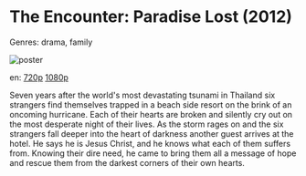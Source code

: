 # The Encounter: Paradise Lost (2012)

Genres: drama, family

![poster](http://image.tmdb.org/t/p/w500/kXaQ9vGdWKaVzqY3X7hX6f3N0Yk.jpg)

en:
  [720p](magnet:?xt=urn:btih:699343149908204e381e813301688d266fad990a&dn=The+Encounter%3A+Paradise+Lost+%282012%29+720p+BrRip+x264+-+YIFY&tr=udp%3A%2F%2Ftracker.openbittorrent.com%3A80%2Fannounce&tr=udp%3A%2F%2Fglotorrents.pw%3A6969%2Fannounce&tr=udp%3A%2F%2Ftracker.openbittorrent.com%3A80%2Fannounce&tr=udp%3A%2F%2Ftracker.opentrackr.org%3A1337%2Fannounce&tr=udp%3A%2F%2Fzer0day.to%3A1337%2Fannounce&tr=udp%3A%2F%2Ftracker.coppersurfer.tk%3A6969%2Fannounce)
  [1080p](magnet:?xt=urn:btih:49e641ed54e4cb7ad75ee5db46a74697cfdc19c7&dn=The+Encounter%3A+Paradise+Lost+%282012%29+1080p+BrRip+x264+-+YIFY&tr=udp%3A%2F%2Ftracker.openbittorrent.com%3A80%2Fannounce&tr=udp%3A%2F%2Fglotorrents.pw%3A6969%2Fannounce&tr=udp%3A%2F%2Ftracker.openbittorrent.com%3A80%2Fannounce&tr=udp%3A%2F%2Ftracker.opentrackr.org%3A1337%2Fannounce&tr=udp%3A%2F%2Fzer0day.to%3A1337%2Fannounce&tr=udp%3A%2F%2Ftracker.coppersurfer.tk%3A6969%2Fannounce)
  


Seven years after the world's most devastating tsunami in Thailand six strangers find themselves trapped in a beach side resort on the brink of an oncoming hurricane. Each of their hearts are broken and silently cry out on the most desperate night of their lives. As the storm rages on and the six strangers fall deeper into the heart of darkness another guest arrives at the hotel. He says he is Jesus Christ, and he knows what each of them suffers from. Knowing their dire need, he came to bring them all a message of hope and rescue them from the darkest corners of their own hearts.